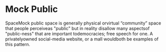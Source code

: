 # Mock Public 

SpaceMock public space is generally physical orvirtual “community” space that people perceiveas "public" but in reality disallow many aspectsof "public-ness" that are important todemocracies; free speech for one. A privatelyowned social-media website, or a mall wouldboth be examples of this pattern.
